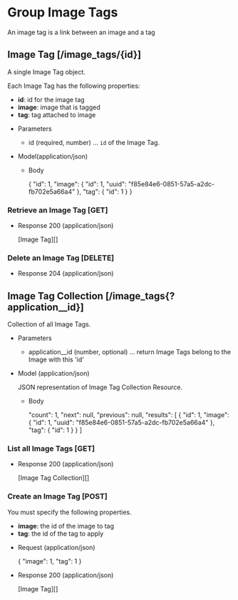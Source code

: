# Group Image Tags
An image tag is a link between an image and a tag

## Image Tag [/image_tags/{id}]
A single Image Tag object.

Each Image Tag has the following properties:

- **id**: id for the image tag
- **image**: image that is tagged
- **tag**: tag attached to image


+ Parameters
    + id (required, number) ... `id` of the Image Tag.

+ Model(application/json)

    + Body

        {
            "id": 1,
            "image": {
                "id": 1,
                "uuid": "f85e84e6-0851-57a5-a2dc-fb702e5a66a4"
            },
            "tag": {
                "id": 1
            }
        }


### Retrieve an Image Tag [GET]
+ Response 200 (application/json)

    [Image Tag][]

### Delete an Image Tag [DELETE]
+ Response 204 (application/json)

## Image Tag Collection [/image_tags{?application__id}]
Collection of all Image Tags.

+ Parameters
    + application__id (number, optional) ... return Image Tags belong to the Image with this 'id'

+ Model (application/json)

    JSON representation of Image Tag Collection Resource.

    + Body

        "count": 1,
        "next": null,
        "previous": null,
        "results": [
            {
                "id": 1,
                "image": {
                    "id": 1,
                    "uuid": "f85e84e6-0851-57a5-a2dc-fb702e5a66a4"
                },
                "tag": {
                    "id": 1
                }
            }
        ]

### List all Image Tags [GET]
+ Response 200 (application/json)

    [Image Tag Collection][]

### Create an Image Tag [POST]
You must specify the following properties.
- **image**: the id of the image to tag
- **tag**: the id of the tag to apply

+ Request (application/json)

    {
        "image": 1,
        "tag": 1
    }
        
+ Response 200 (application/json)

    [Image Tag][]
